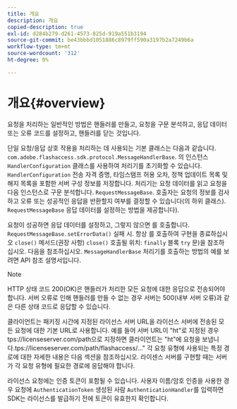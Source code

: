 ```yaml
---
title: 개요
description: 개요
copied-description: true
exl-id: d284b279-d261-4573-825d-919a551b3194
source-git-commit: be43bbbd1051886c8979ff590a3197b2a7249b6a
workflow-type: tm+mt
source-wordcount: '312'
ht-degree: 0%

---
```


# 개요{#overview}

요청을 처리하는 일반적인 방법은 핸들러를 만들고, 요청을 구문 분석하고, 응답 데이터 또는 오류 코드를 설정하고, 핸들러를 닫는 것입니다.

단일 요청/응답 상호 작용을 처리하는 데 사용되는 기본 클래스는 다음과 같습니다. `com.adobe.flashaccess.sdk.protocol.MessageHandlerBase`. 의 인스턴스 `HandlerConfiguration` 클래스를 사용하여 처리기를 초기화할 수 있습니다. `HandlerConfiguration` 전송 자격 증명, 타임스탬프 허용 오차, 정책 업데이트 목록 및 해지 목록을 포함한 서버 구성 정보를 저장합니다. 처리기는 요청 데이터를 읽고 요청을 다음 인스턴스로 구문 분석합니다. `RequestMessageBase`. 호출자는 요청의 정보를 검사하고 오류 또는 성공적인 응답을 반환할지 여부를 결정할 수 있습니다(의 하위 클래스). `RequestMessageBase` 응답 데이터를 설정하는 방법을 제공합니다).

요청이 성공하면 응답 데이터를 설정하고, 그렇지 않으면 를 호출합니다. `RequestMessageBase.setErrorData()` 실패 시. 항상 를 호출하여 구현을 종료하십시오 `close()` 메서드(권장 사항) `close()` 호출될 위치: `finally` 블록 `try` 문)을 참조하십시오. 다음을 참조하십시오. `MessageHandlerBase` 처리기를 호출하는 방법의 예를 보려면 API 참조 설명서입니다.

>[!NOTE]
>
>HTTP 상태 코드 200(OK)은 핸들러가 처리한 모든 요청에 대한 응답으로 전송되어야 합니다. 서버 오류로 인해 핸들러를 만들 수 없는 경우 서버는 500(내부 서버 오류)과 같은 다른 상태 코드로 응답할 수 있습니다.

클라이언트는 패키징 시간에 지정된 라이선스 서버 URL을 라이선스 서버에 전송된 모든 요청에 대한 기본 URL로 사용합니다. 예를 들어 서버 URL이 &quot;ht&quot;로 지정된 경우<span></span>tps://licenseserver.com/path으로 지정하면 클라이언트는 &quot;ht&quot;에 요청을 보냅니다.<span></span>tps://licenseserver.com/path/flashaccess/...&quot; 각 요청 유형에 사용되는 특정 경로에 대한 자세한 내용은 다음 섹션을 참조하십시오. 라이센스 서버를 구현할 때는 서버가 각 요청 유형에 필요한 경로에 응답해야 합니다.

라이선스 요청에는 인증 토큰이 포함될 수 있습니다. 사용자 이름/암호 인증을 사용한 경우 요청에 `AuthenticationToken` 생성된 사람 `AuthenticationHandler`를 입력하면 SDK는 라이선스를 발급하기 전에 토큰이 유효한지 확인합니다.
